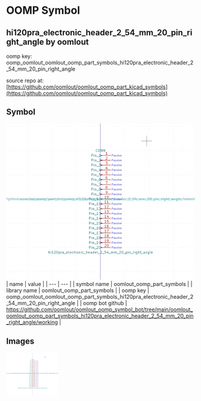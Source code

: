 # OOMP Symbol  
## hi120pra_electronic_header_2_54_mm_20_pin_right_angle  by oomlout  
  
oomp key: oomp_oomlout_oomlout_oomp_part_symbols_hi120pra_electronic_header_2_54_mm_20_pin_right_angle  
  
source repo at: [https://github.com/oomlout/oomlout_oomp_part_kicad_symbols](https://github.com/oomlout/oomlout_oomp_part_kicad_symbols)  
## Symbol  
  
[![working.png](working_600.png)](working.png)  
| name | value | 
| --- | --- | 
| symbol name | oomlout_oomp_part_symbols | 
| library name | oomlout_oomp_part_symbols | 
| oomp key | oomp_oomlout_oomlout_oomp_part_symbols_hi120pra_electronic_header_2_54_mm_20_pin_right_angle | 
| oomp bot github | https://github.com/oomlout/oomlout_oomp_symbol_bot/tree/main/oomlout_oomlout_oomp_part_symbols_hi120pra_electronic_header_2_54_mm_20_pin_right_angle/working | 
## Images  
  
[![working.png](working_140.png)](working.png)  
